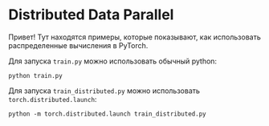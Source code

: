 # Distributed Data Parallel

Привет! Тут находятся примеры, которые показывают, как использовать распределенные вычисления в PyTorch.

Для запуска `train.py` можно использовать обычный python:
```
python train.py
```

Для запуска `train_distributed.py` можно использовать `torch.distributed.launch`:
```
python -m torch.distributed.launch train_distributed.py
```
